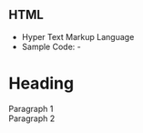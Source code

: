 ## HTML
- Hyper Text Markup Language
- Sample Code: -
<!DOCTYPE html>
<html>
  <head>
    <title>Title of the webpage</title>
  </head>
  <body>
    <h1>Heading</h1>
    <p>Paragraph 1<br>Paragraph 2</p>
  </body>
</html>
